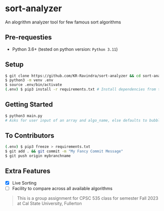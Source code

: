 # sort-analyzer
An alogrithm analyzer tool for few famous sort algorithms

## Pre-requesties
* Python 3.6+ (tested on python version: `Python 3.11`)

## Setup
```bash
$ git clone https://github.com/KR-Ravindra/sort-analyzer && cd sort-analyzer
$ python3 -m venv .env
$ source .env/bin/activate
(.env) $ pip3 install -r requirements.txt # Install dependencies from the file 'requirements' in current directory to your local environment
```

## Getting Started
```bash
$ python3 main.py
# Asks for user input of an array and algo_name, else defaults to bubble sort and predefined elements
```
## To Contributors
```bash
(.env) $ pip3 freeze > requirements.txt
$ git add . && git commit -m "My Fancy Commit Message"
$ git push origin mybranchname
```


## Extra Features
- [x] Live Sorting
- [ ] Facility to compare across all available algorithms 

> This is a group assignment for CPSC 535 class for semester Fall 2023 at Cal State University, Fullerton
